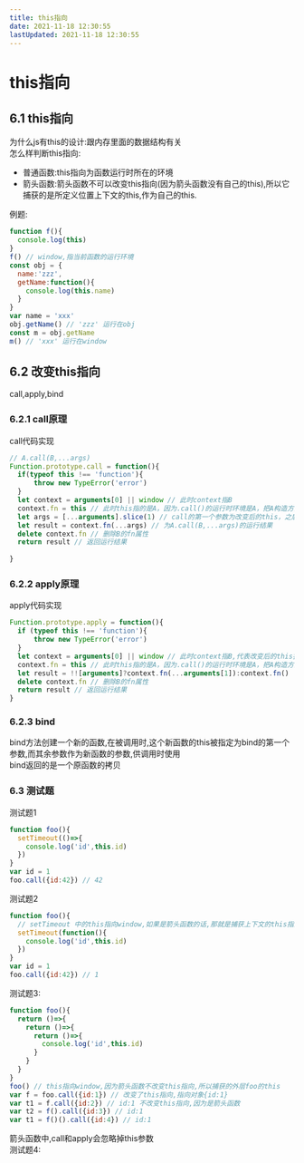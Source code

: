 ```yaml
---
title: this指向
date: 2021-11-18 12:30:55
lastUpdated: 2021-11-18 12:30:55
---
```


# this指向
## 6.1 this指向
为什么js有this的设计:跟内存里面的数据结构有关  
怎么样判断this指向:
* 普通函数:this指向为函数运行时所在的环境  
* 箭头函数:箭头函数不可以改变this指向(因为箭头函数没有自己的this),所以它捕获的是所定义位置上下文的this,作为自己的this.   

例题:
```js
function f(){
  console.log(this)
}
f() // window,指当前函数的运行环境
const obj = {
  name:'zzz',
  getName:function(){
    console.log(this.name)
  }
}
var name = 'xxx'
obj.getName() // 'zzz' 运行在obj
const m = obj.getName
m() // 'xxx' 运行在window
```
## 6.2 改变this指向
call,apply,bind
### 6.2.1 call原理
call代码实现
```js
// A.call(B,...args)
Function.prototype.call = function(){
  if(typeof this !== 'function'){
      throw new TypeError('error')
  }
  let context = arguments[0] || window // 此时context指B
  context.fn = this // 此时this指的是A，因为.call()的运行时环境是A，把A构造方法赋值给了B的fn上
  let args = [...arguments].slice(1) // call的第一个参数为改变后的this，之后的参数是构造函数A所需的参数
  let result = context.fn(...args) // 为A.call(B,...args)的运行结果
  delete context.fn // 删除B的fn属性
  return result // 返回运行结果
    
}
```
### 6.2.2 apply原理
apply代码实现
```js
Function.prototype.apply = function(){
  if (typeof this !== 'function'){
      throw new TypeError('error')
  }  
  let context = arguments[0] || window // 此时context指B,代表改变后的this指向
  context.fn = this // 此时this指的是A，因为.call()的运行时环境是A，把A构造方法赋值给了B的fn上
  let result = !![arguments]?context.fn(...arguments[1]):context.fn()
  delete context.fn // 删除B的fn属性
  return result // 返回运行结果
}
```
### 6.2.3 bind
bind方法创建一个新的函数,在被调用时,这个新函数的this被指定为bind的第一个参数,而其余参数作为新函数的参数,供调用时使用  
bind返回的是一个原函数的拷贝
### 6.3 测试题
测试题1
```js
function foo(){
  setTimeout(()=>{
    console.log('id',this.id)
  })
}
var id = 1
foo.call({id:42}) // 42
```
测试题2
```js
function foo(){
  // setTimeout 中的this指向window,如果是箭头函数的话,那就是捕获上下文的this指向
  setTimeout(function(){
    console.log('id',this.id)
  })
}
var id = 1
foo.call({id:42}) // 1
```
测试题3:
```js
function foo(){
  return ()=>{
    return ()=>{
      return ()=>{
        console.log('id',this.id) 
      }
    }
  }
}
foo() // this指向window,因为箭头函数不改变this指向,所以捕获的外层foo的this
var f = foo.call({id:1}) // 改变了this指向,指向对象{id:1}
var t1 = f.call({id:2}) // id:1 不改变this指向,因为是箭头函数
var t2 = f().call({id:3}) // id:1
var t1 = f()().call({id:4}) // id:1
```
箭头函数中,call和apply会忽略掉this参数  
测试题4:

